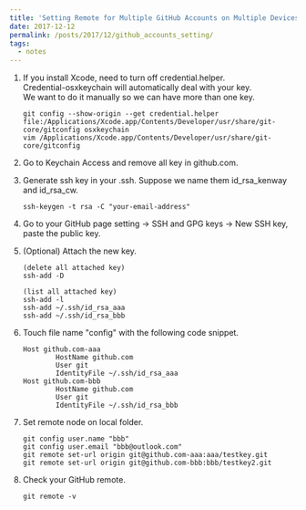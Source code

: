 ```yaml
---
title: 'Setting Remote for Multiple GitHub Accounts on Multiple Devices'
date: 2017-12-12
permalink: /posts/2017/12/github_accounts_setting/
tags:
  - notes
---
```





1. If you install Xcode, need to turn off credential.helper.  
  Credential-osxkeychain will automatically deal with your key.     
  We want to do it manually so we can have more than one key.  

    ```
    git config --show-origin --get credential.helper  
    file:/Applications/Xcode.app/Contents/Developer/usr/share/git-core/gitconfig osxkeychain   
    vim /Applications/Xcode.app/Contents/Developer/usr/share/git-core/gitconfig  
    ```
2. Go to Keychain Access and remove all key in github.com.  
3. Generate ssh key in your .ssh. Suppose we name them id_rsa_kenway and id_rsa_cw.  
    ```
    ssh-keygen -t rsa -C "your-email-address"  
    ```
4. Go to your GitHub page setting -> SSH and GPG keys -> New SSH key, paste the public key.
5. (Optional) Attach the new key.  
    ```
    (delete all attached key)  
    ssh-add -D  
      
    (list all attached key)  
    ssh-add -l  
    ssh-add ~/.ssh/id_rsa_aaa  
    ssh-add ~/.ssh/id_rsa_bbb  
    ```
6. Touch file name "config" with the following code snippet.   
    ```
    Host github.com-aaa  
            HostName github.com  
            User git  
            IdentityFile ~/.ssh/id_rsa_aaa  
    Host github.com-bbb  
            HostName github.com  
            User git  
            IdentityFile ~/.ssh/id_rsa_bbb  
    ```

7. Set remote node on local folder.  
    ```
    git config user.name "bbb"  
    git config user.email "bbb@outlook.com"  
    git remote set-url origin git@github.com-aaa:aaa/testkey.git  
    git remote set-url origin git@github.com-bbb:bbb/testkey2.git  
    ```
8. Check your GitHub remote.  
    ```
    git remote -v  
    ```

